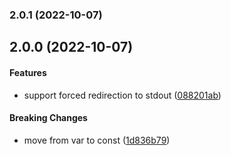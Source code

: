 <a name="2.0.1"></a>
### 2.0.1 (2022-10-07)


<a name="2.0.0"></a>
## 2.0.0 (2022-10-07)


#### Features

* support forced redirection to stdout ([088201ab](git@github.com:DonutEspresso/lumberjill.git/commit/088201ab))


#### Breaking Changes

* move from var to const
 ([1d836b79](git@github.com:DonutEspresso/lumberjill.git/commit/1d836b79))

